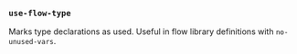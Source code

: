 ### `use-flow-type`

Marks type declarations as used. Useful in flow library definitions with `no-unused-vars`.

<!-- assertions useFlowType -->
